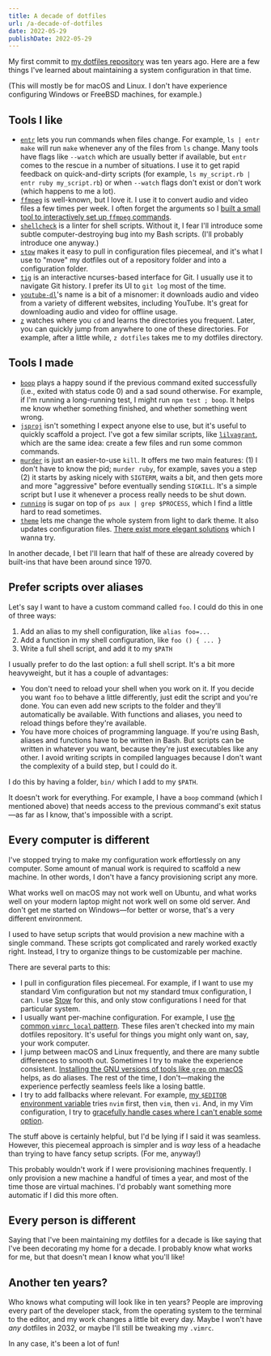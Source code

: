 ```yaml
---
title: A decade of dotfiles
url: /a-decade-of-dotfiles
date: 2022-05-29
publishDate: 2022-05-29
---
```


My first commit to [my dotfiles repository][0] was ten years ago. Here are a few things I've learned about maintaining a system configuration in that time.

(This will mostly be for macOS and Linux. I don't have experience configuring Windows or FreeBSD machines, for example.)

## Tools I like

- [`entr`](https://eradman.com/entrproject/) lets you run commands when files change. For example, `ls | entr make` will run `make` whenever any of the files from `ls` change. Many tools have flags like `--watch` which are usually better if available, but `entr` comes to the rescue in a number of situations. I use it to get rapid feedback on quick-and-dirty scripts (for example, `ls my_script.rb | entr ruby my_script.rb`) or when `--watch` flags don't exist or don't work (which happens to me a lot).
- [`ffmpeg`](https://ffmpeg.org/) is well-known, but I love it. I use it to convert audio and video files a few times per week. I often forget the arguments so I [built a small tool to interactively set up `ffmpeg` commands](https://evanhahn.github.io/ffmpeg-buddy/).
- [`shellcheck`](https://www.shellcheck.net/) is a linter for shell scripts. Without it, I fear I'll introduce some subtle computer-destroying bug into my Bash scripts. (I'll probably introduce one anyway.)
- [`stow`](https://www.gnu.org/software/stow/) makes it easy to pull in configuration files piecemeal, and it's what I use to "move" my dotfiles out of a repository folder and into a configuration folder.
- [`tig`](https://jonas.github.io/tig/) is an interactive ncurses-based interface for Git. I usually use it to navigate Git history. I prefer its UI to `git log` most of the time.
- [`youtube-dl`](https://youtube-dl.org/)'s name is a bit of a misnomer: it downloads audio and video from a variety of different websites, including YouTube. It's great for downloading audio and video for offline usage.
- [`z`](https://github.com/rupa/z) watches where you `cd` and learns the directories you frequent. Later, you can quickly jump from anywhere to one of these directories. For example, after a little while, `z dotfiles` takes me to my dotfiles directory.

## Tools I made

- [`boop`](https://gitlab.com/EvanHahn/dotfiles/-/blob/ece393e625bb8254fe05774df33bb5af8a73d7e7/home/zsh/.config/zsh/aliases.zsh#L48-56) plays a happy sound if the previous command exited successfully (i.e., exited with status code 0) and a sad sound otherwise. For example, if I'm running a long-running test, I might run `npm test ; boop`. It helps me know whether something finished, and whether something went wrong.
- [`jsproj`](https://gitlab.com/EvanHahn/dotfiles/-/blob/ece393e625bb8254fe05774df33bb5af8a73d7e7/home/bin/bin/jsproj) isn't something I expect anyone else to use, but it's useful to quickly scaffold a project. I've got a few similar scripts, like [`lilvagrant`](https://gitlab.com/EvanHahn/dotfiles/-/blob/ece393e625bb8254fe05774df33bb5af8a73d7e7/home/bin/bin/lilvagrant), which are the same idea: create a few files and run some common commands.
- [`murder`](https://gitlab.com/EvanHahn/dotfiles/-/blob/ece393e625bb8254fe05774df33bb5af8a73d7e7/home/bin/bin/murder) is just an easier-to-use `kill`. It offers me two main features: (1) I don't have to know the pid; `murder ruby`, for example, saves you a step (2) it starts by asking nicely with `SIGTERM`, waits a bit, and then gets more and more "aggressive" before eventually sending `SIGKILL`. It's a simple script but I use it whenever a process really needs to be shut down.
- [`running`](https://gitlab.com/EvanHahn/dotfiles/-/blob/ece393e625bb8254fe05774df33bb5af8a73d7e7/home/bin/bin/running) is sugar on top of `ps aux | grep $PROCESS`, which I find a little hard to read sometimes.
- [`theme`](https://gitlab.com/EvanHahn/dotfiles/-/blob/ece393e625bb8254fe05774df33bb5af8a73d7e7/home/bin/bin/theme) lets me change the whole system from light to dark theme. It also updates configuration files. [There exist more elegant solutions](https://arslan.io/2021/02/15/automatic-dark-mode-for-terminal-applications/) which I wanna try.

In another decade, I bet I'll learn that half of these are already covered by built-ins that have been around since 1970.

## Prefer scripts over aliases

Let's say I want to have a custom command called `foo`. I could do this in one of three ways:

1. Add an alias to my shell configuration, like `alias foo=...`
1. Add a function in my shell configuration, like `foo () { ... }`
1. Write a full shell script, and add it to my `$PATH`

I usually prefer to do the last option: a full shell script. It's a bit more heavyweight, but it has a couple of advantages:

- You don't need to reload your shell when you work on it. If you decide you want `foo` to behave a little differently, just edit the script and you're done. You can even add new scripts to the folder and they'll automatically be available. With functions and aliases, you need to reload things before they're available.
- You have more choices of programming language. If you're using Bash, aliases and functions have to be written in Bash. But scripts can be written in whatever you want, because they're just executables like any other. I avoid writing scripts in compiled languages because I don't want the complexity of a build step, but I could do it.

I do this by having a folder, `bin/` which I add to my `$PATH`.

It doesn't work for everything. For example, I have a `boop` command (which I mentioned above) that needs access to the previous command's exit status—as far as I know, that's impossible with a script.

## Every computer is different

I've stopped trying to make my configuration work effortlessly on any computer. Some amount of manual work is required to scaffold a new machine. In other words, I don't have a fancy provisioning script any more.

What works well on macOS may not work well on Ubuntu, and what works well on your modern laptop might not work well on some old server. And don't get me started on Windows—for better or worse, that's a very different environment.

I used to have setup scripts that would provision a new machine with a single command. These scripts got complicated and rarely worked exactly right. Instead, I try to organize things to be customizable per machine.

There are several parts to this:

- I pull in configuration files piecemeal. For example, if I want to use my standard Vim configuration but not my standard tmux configuration, I can. I use [Stow](https://www.gnu.org/software/stow/) for this, and only stow configurations I need for that particular system.
- I usually want per-machine configuration. For example, I use [the common `vimrc_local` pattern](https://gitlab.com/EvanHahn/dotfiles/-/blob/ece393e625bb8254fe05774df33bb5af8a73d7e7/home/vim/.config/nvim/init.vim#L296-300). These files aren't checked into my main dotfiles repository. It's useful for things you might only want on, say, your work computer.
- I jump between macOS and Linux frequently, and there are many subtle differences to smooth out. Sometimes I try to make the experience consistent. [Installing the GNU versions of tools like `grep` on macOS](https://apple.stackexchange.com/a/69332) helps, as do aliases. The rest of the time, I don't—making the experience perfectly seamless feels like a losing battle.
- I try to add fallbacks where relevant. For example, [my `$EDITOR` environment variable](https://gitlab.com/EvanHahn/dotfiles/-/blob/ece393e625bb8254fe05774df33bb5af8a73d7e7/home/zsh/.config/zsh/env.zsh#L18-24) tries `nvim` first, then `vim`, then `vi`. And, in my Vim configuration, I try to [gracefully handle cases where I can't enable some option](https://gitlab.com/EvanHahn/dotfiles/-/blob/ece393e625bb8254fe05774df33bb5af8a73d7e7/home/vim/.config/nvim/init.vim#L133-137).

The stuff above is certainly helpful, but I'd be lying if I said it was seamless. However, this piecemeal approach is simpler and is _way_ less of a headache than trying to have fancy setup scripts. (For me, anyway!)

This probably wouldn't work if I were provisioning machines frequently. I only provision a new machine a handful of times a year, and most of the time those are virtual machines. I'd probably want something more automatic if I did this more often.

## Every person is different

Saying that I've been maintaining my dotfiles for a decade is like saying that I've been decorating my home for a decade. I probably know what works for me, but that doesn't mean I know what you'll like!

## Another ten years?

Who knows what computing will look like in ten years? People are improving every part of the developer stack, from the operating system to the terminal to the editor, and my work changes a little bit every day. Maybe I won't have _any_ dotfiles in 2032, or maybe I'll still be tweaking my `.vimrc`.

In any case, it's been a lot of fun!

[0]: https://gitlab.com/EvanHahn/dotfiles
